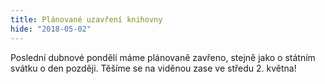 ```yaml
---
title: Plánované uzavření knihovny
hide: "2018-05-02"
---
```


Poslední dubnové pondělí máme plánovaně zavřeno, stejně jako o státním svátku o den později. Těšíme se na viděnou zase ve středu 2. května!

